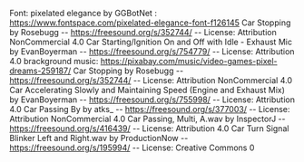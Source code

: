 Font: pixelated elegance by GGBotNet : https://www.fontspace.com/pixelated-elegance-font-f126145 
Car Stopping by Rosebugg -- https://freesound.org/s/352744/ -- License: Attribution NonCommercial 4.0
Car Starting/Ignition On and Off with Idle - Exhaust Mic by EvanBoyerman -- https://freesound.org/s/754779/ -- License: Attribution 4.0
brackground music: https://pixabay.com/music/video-games-pixel-dreams-259187/ 
Car Stopping by Rosebugg -- https://freesound.org/s/352744/ -- License: Attribution NonCommercial 4.0
Car Accelerating Slowly and Maintaining Speed (Engine and Exhaust Mix) by EvanBoyerman -- https://freesound.org/s/755998/ -- License: Attribution 4.0
Car Passing By by atks_ -- https://freesound.org/s/377003/ -- License: Attribution NonCommercial 4.0
Car Passing, Multi, A.wav by InspectorJ -- https://freesound.org/s/416439/ -- License: Attribution 4.0
Car Turn Signal Blinker Left and Right.wav by ProductionNow -- https://freesound.org/s/195994/ -- License: Creative Commons 0
